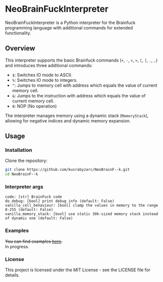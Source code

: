 # NeoBrainFuckInterpreter

NeoBrainFuckInterpreter is a Python interpreter for the Brainfuck programming language with additional commands for extended functionality.

## Overview

This interpreter supports the basic Brainfuck commands (`+`, `-`, `<`, `>`, `[`, `]`, `.`, `,`) and introduces three additional commands:

- `$`: Switches IO mode to ASCII.
- `%`: Switches IO mode to integers.
- `^`: Jumps to memory cell with address which equals the value of current memory cell.
- `&`: Jumps to the instruction with address which equals the value of current memory cell.
- `0`: NOP (No operation)

The interpreter manages memory using a dynamic stack (`MemoryStack`), allowing for negative indices and dynamic memory expansion.

## Usage

### Installation

Clone the repository:
```bash
git clone https://github.com/kusrabyzarc/NeoBrainF--k.git
cd NeoBrainF--k
```

### Interpreter args
```text
code: [str] BrainFuck code
do_debug: [bool] print debug info (default: False)
vanilla_cell_behaviour: [bool] clamp the values in memory to the range 0-255 (default: False)
vanilla_memory_stack: [bool] use static 30k-sized memory stack instead of dynamic one (default: False)
```
### Examples
~~You can find examples [here](https://github.com/kusrabyzarc/NeoBrainF--k/tree/main/examples).~~\
In progress.

### License
This project is licensed under the MIT License - see the LICENSE file for details.